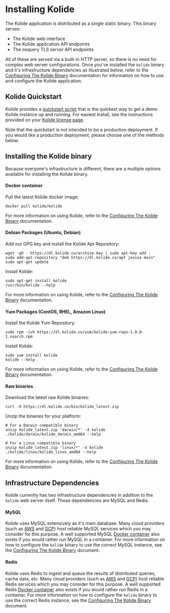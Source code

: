 Installing Kolide
=================

The Kolide application is distributed as a single static binary. This binary serves:

- The Kolide web interface
- The Kolide application API endpoints
- The osquery TLS server API endpoints

All of these are served via a built-in HTTP server, so there is no need for complex web server configurations. Once you've installed the `kolide` binary and it's infrastructure dependencies as illustrated below, refer to the [Configuring The Kolide Binary](./configuring-the-kolide-binary.md) documentation for information on how to use and configure the Kolide application.

## Kolide Quickstart

Kolide provides a [quickstart script](https://github.com/kolide/kolide-quickstart) that is the quickest way to get a demo Kolide instance up and running. For easiest install, see the instructions provided on your [Kolide license page](https://kolide.co/account/product-and-license#quick-start).

Note that the quickstart is not intended to be a production deployment. If you would like a production deployment, please choose one of the methods below.

## Installing the Kolide binary

Because everyone's infrastructure is different, there are a multiple options available for installing the Kolide binary.

#### Docker container

Pull the latest Kolide docker image:

```
docker pull kolide/kolide
```

For more information on using Kolide, refer to the [Configuring The Kolide Binary](./configuring-the-kolide-binary.md) documentation.

#### Debian Packages (Ubuntu, Debian)

Add our GPG key and install the Kolide Apt Repository:

```
wget -qO - https://dl.kolide.co/archive.key | sudo apt-key add -
sudo add-apt-repository "deb https://dl.kolide.co/apt jessie main"
sudo apt-get update
```

Install Kolide:

```
sudo apt-get install kolide
/usr/bin/kolide --help
```

For more information on using Kolide, refer to the [Configuring The Kolide Binary](./configuring-the-kolide-binary.md) documentation.

#### Yum Packages (CentOS, RHEL, Amazon Linux)

Install the Kolide Yum Repository:

```
sudo rpm -ivh https://dl.kolide.co/yum/kolide-yum-repo-1.0.0-1.noarch.rpm
```

Install Kolide:

```
sudo yum install kolide
kolide --help
```

For more information on using Kolide, refer to the [Configuring The Kolide Binary](./configuring-the-kolide-binary.md) documentation.

#### Raw binaries

Download the latest raw Kolide binaries:

```
curl -O https://dl.kolide.co/bin/kolide_latest.zip
```

Unzip the binaries for your platform:

```
# For a Darwin compatible binary
unzip kolide_latest.zip 'darwin/*' -d kolide
./kolide/darwin/kolide_darwin_amd64 --help

# For a Linux compatible binary
unzip kolide_latest.zip 'linux/*' -d kolide
./kolide/linux/kolide_linux_amd64 --help
```

For more information on using Kolide, refer to the [Configuring The Kolide Binary](./configuring-the-kolide-binary.md) documentation.

## Infrastructure Dependencies

Kolide currently has two infrastructure dependencies in addition to the `kolide` web server itself. Those dependencies are MySQL and Redis.

#### MySQL

Kolide uses MySQL extensively as it's main database. Many cloud providers (such as [AWS](https://aws.amazon.com/rds/mysql/) and [GCP](https://cloud.google.com/sql/)) host reliable MySQL services which you may consider for this purpose. A well supported MySQL [Docker container](https://hub.docker.com/_/mysql/) also exists if you would rather run MySQL in a container. For more information on how to configure the `kolide` binary to use the correct MySQL instance, see the [Configuring The Kolide Binary](./configuring-the-kolide-binary.md) document.

#### Redis

Kolide uses Redis to ingest and queue the results of distributed queries, cache data, etc. Many cloud providers (such as [AWS](https://aws.amazon.com/elasticache/) and [GCP](https://console.cloud.google.com/launcher/details/click-to-deploy-images/redis)) host reliable Redis services which you may consider for this purpose. A well supported Redis [Docker container](https://hub.docker.com/_/redis/) also exists if you would rather run Redis in a container. For more information on how to configure the `kolide` binary to use the correct Redis instance, see the [Configuring The Kolide Binary](./configuring-the-kolide-binary.md) document.
